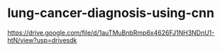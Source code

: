 # lung-cancer-diagnosis-using-cnn
https://drive.google.com/file/d/1auTMuBnbRmp6x4626FJ1NH3NDnU1-htN/view?usp=drivesdk
